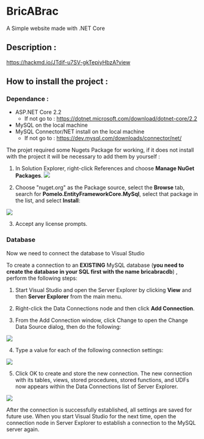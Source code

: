 # BricABrac
A Simple website made with .NET Core

## Description :
https://hackmd.io/JTdif-u7SV-gkTepiyHbzA?view

## How to install the project :

### Dependance : 
* ASP.NET Core 2.2
	* If not go to : https://dotnet.microsoft.com/download/dotnet-core/2.2
* MySQL on the local machine
* MySQL Connector/NET install on the local machine
	* If not go to : https://dev.mysql.com/downloads/connector/net/

The projet required some Nugets Package for working, if it does not install with the project it will be necessary to add them by yourself :

1. In Solution Explorer, right-click References and choose **Manage NuGet Packages**.
![](https://i.imgur.com/NIZLvAH.png)

2. Choose "nuget.org" as the Package source, select the **Browse** tab, search for **Pomelo.EntityFrameworkCore.MySql**, select that package in the list, and select **Install**:

![](https://i.imgur.com/qbRsF8n.png)

3. Accept any license prompts.


### Database
Now we need to connect the database to Visual Studio

To create a connection to an **EXISTING** MySQL database (**you need to create the database in your SQL first with the name bricabracdb**) , perform the following steps:

1. Start Visual Studio and open the Server Explorer by clicking **View** and then **Server Explorer** from the main menu.

2. Right-click the Data Connections node and then click **Add Connection**.

3. From the Add Connection window, click Change to open the Change Data Source dialog, then do the following: 

![](https://i.imgur.com/A6JtHU8.png)


4. Type a value for each of the following connection settings: 

![](https://i.imgur.com/AcKtiMF.png)


5. Click OK to create and store the new connection. The new connection with its tables, views, stored procedures, stored functions, and UDFs now appears within the Data Connections list of Server Explorer. 

![](https://i.imgur.com/IA2x0u1.png)

After the connection is successfully established, all settings are saved for future use. When you start Visual Studio for the next time, open the connection node in Server Explorer to establish a connection to the MySQL server again.
